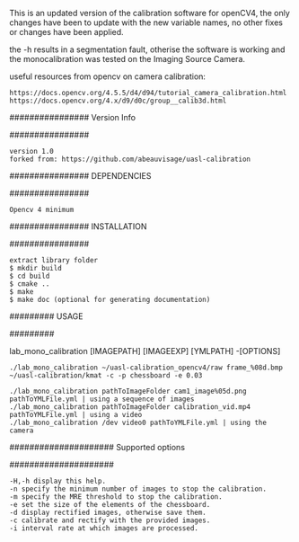 This is an updated version of the calibration software for openCV4, the only changes have been to update with the new variable names, no other fixes or changes have been applied.

the -h results in a segmentation fault, otherise the software is working and the monocalibration was tested on the Imaging Source Camera.

useful resources from opencv on camera calibration:

    https://docs.opencv.org/4.5.5/d4/d94/tutorial_camera_calibration.html
    https://docs.opencv.org/4.x/d9/d0c/group__calib3d.html

################
Version Info

################

    version 1.0
    forked from: https://github.com/abeauvisage/uasl-calibration

################
DEPENDENCIES

################

    Opencv 4 minimum

################
INSTALLATION

################

    extract library folder
    $ mkdir build
    $ cd build
    $ cmake ..
    $ make
    $ make doc (optional for generating documentation)

#########
USAGE

#########

lab_mono_calibration [IMAGEPATH] [IMAGEEXP] [YMLPATH] -[OPTIONS]

	./lab_mono_calibration ~/uasl-calibration_opencv4/raw frame_%08d.bmp ~/uasl-calibration/kmat -c -p chessboard -e 0.03

    ./lab_mono_calibration pathToImageFolder cam1_image%05d.png pathToYMLFile.yml | using a sequence of images
    ./lab_mono_calibration pathToImageFolder calibration_vid.mp4 pathToYMLFile.yml | using a video
    ./lab_mono_calibration /dev video0 pathToYMLFile.yml | using the camera

#####################
Supported options

#####################

    -H,-h display this help.
    -n specify the minimum number of images to stop the calibration.
    -m specify the MRE threshold to stop the calibration.
    -e set the size of the elements of the chessboard.
    -d display rectified images, otherwise save them.
    -c calibrate and rectify with the provided images.
    -i interval rate at which images are processed.
